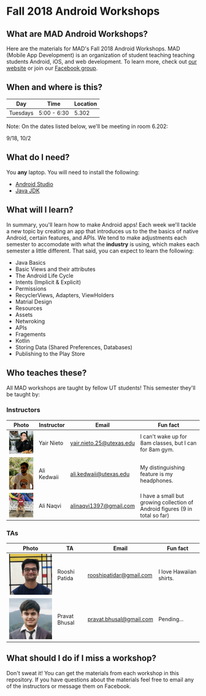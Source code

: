 # Fall 2018 Android Workshops

## What are MAD Android Workshops?

Here are the materials for MAD's Fall 2018 Android Workshops. MAD (Mobile App Development) is an organization of student teaching teaching students Android, iOS, and web development. To learn more, check out [our website](https://www.txcsmad.com) or join our [Facebook group](https://www.facebook.com/groups/MADstudentorg).

## When and where is this?

|Day|Time|Location|
|---|---|---|
|Tuesdays|5:00 - 6:30|5.302|

Note: On the dates listed below, we'll be meeting in room 6.202:

9/18, 10/2

## What do I need?

You **any** laptop. You will need to install the following:
* [Android Studio](https://developer.android.com/studio/)
* [Java JDK](http://www.oracle.com/technetwork/java/javase/downloads/jdk8-downloads-2133151.html)

## What will I learn?

In summary, you'll learn how to make Android apps! Each week we'll tackle a new topic by creating an app that introduces us to the the basics of native Android, certain features, and APIs. We tend to make adjustments each semester to accomodate with what the **industry** is using, which makes each semester a little different. That said, you can expect to learn the following:
* Java Basics
* Basic Views and their attributes
* The Android Life Cycle
* Intents (Implicit & Explicit)
* Permissions
* RecyclerViews, Adapters, ViewHolders
* Matrial Design
* Resources
* Assets
* Netwroking
* APIs
* Fragements
* Kotlin
* Storing Data (Shared Preferences, Databases)
* Publishing to the Play Store

## Who teaches these?

All MAD workshops are taught by fellow UT students! This semester they'll be taught by:

### Instructors

|Photo|Instructor|Email|Fun fact|
|---|---|---|---|
|<img src="/instructor/yair.png" width="200px" />|Yair Nieto|[yair.nieto.25@utexas.edu](mailto:yair.nieto.25@utexas.edu)|I can't wake up for 8am classes, but I can for 8am gym.|
|<img src="/instructor/Ali_k.jpg" width="200px" />|Ali Kedwaii|[ali.kedwaii@utexas.edu](mailto:ali.kedwaii@utexas.edu)|My distinguishing feature is my headphones.|
|<img src="/instructor/aliN.jpg" width="200px" />|Ali Naqvi|[alinaqvi1397@gmail.com](mailto:alinaqvi1397@gmail.com)|I have a small but growing collection of Android figures (9 in total so far)|

### TAs

|Photo|TA|Email|Fun fact|
|---|---|---|---|
|<img src="/instructor/rooshi.png" width="200px" />|Rooshi Patida|[rooshipatidar@gmail.com](mailto:rooshipatidar@gmail.com)| I love Hawaiian shirts.|
|<img src="/instructor/pravat.png" width="200px" />|Pravat Bhusal|[pravat.bhusal@gmail.com](mailto:pravat.bhusal@gmail.com)|Pending...|

## What should I do if I miss a workshop?

Don't sweat it! You can get the materials from each workshop in this repository. If you have questions about the materials feel free to email any of the instructors or message them on Facebook.
